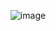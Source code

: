 <!--
수정 예정. 심심한 사람 누구나 추가 및 수정 ㄱㄱ
-->

<p align="center">
  <img src="https://github.com/user-attachments/assets/ac91714d-3ea1-4f90-b970-ba7efd413507" alt="image" />
</p>
